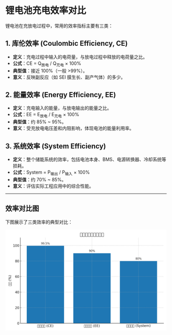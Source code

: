 # 锂电池充电效率对比

锂电池在充放电过程中，常用的效率指标主要有三类：

## 1. 库伦效率 (Coulombic Efficiency, CE)
- **定义**：充电过程中输入的电荷量，与放电过程中释放的电荷量之比。
- **公式**：CE = Q<sub>放电</sub> / Q<sub>充电</sub> × 100%
- **典型值**：接近 100%（一般 >99%）。
- **意义**：反映副反应（如 SEI 膜生长、副产气体）的多少。

## 2. 能量效率 (Energy Efficiency, EE)
- **定义**：充电输入的能量，与放电输出的能量之比。
- **公式**：EE = E<sub>放电</sub> / E<sub>充电</sub> × 100%
- **典型值**：约 85% ~ 95%。
- **意义**：受充放电电压差和内阻影响，体现电池的能量利用率。

## 3. 系统效率 (System Efficiency)
- **定义**：整个储能系统的效率，包括电池本身、BMS、电源转换器、冷却系统等损耗。
- **公式**：System = P<sub>输出</sub> / P<sub>输入</sub> × 100%
- **典型值**：约 70% ~ 85%。
- **意义**：评估实际工程应用中的综合性能。

---

## 效率对比图

下图展示了三类效率的典型对比：

![效率对比图](./images/lithium_battery_efficiency_comparison.png)
